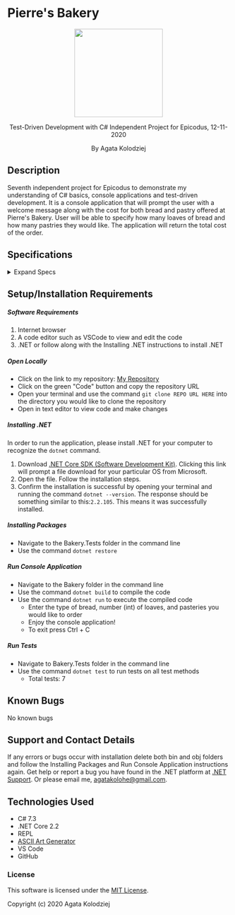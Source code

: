 # Pierre's Bakery

<div align="center">
<img src="https://github.com/agatakolohe.png" width="200px" height="auto" >
</div>
<p align="center">Test-Driven Development with C# Independent Project for Epicodus, 12-11-2020</p>
<p align="center"> By Agata Kolodziej</p>

## Description

Seventh independent project for Epicodus to demonstrate my understanding of C# basics, console applications and test-driven development. It is a console application that will prompt the user with a welcome message along with the cost for both bread and pastry offered at Pierre's Bakery. User will be able to specify how many loaves of bread and how many pastries they would like. The application will return the total cost of the order.

## Specifications

<details>
  <summary>Expand Specs</summary>

### Describe: Bread()

| Test                                                      | Expect                           |
| --------------------------------------------------------- | -------------------------------- |
| It will instantiate a Bread object with Bread constructor | public Bread(int breadQuantity); |
| It will calculate bread cost. A single loaf is $5         | BreadCost(1 loaf).ToEqual(5);    |
| It will calculate bread deal cost. Buy 2 get 1 free       | BreadCost(3 loaves).ToEqual(10); |

### Describe: Pastry()

| Test                                                          | Expect                              |
| ------------------------------------------------------------- | ----------------------------------- |
| It will instantiate a Pastry object with Pastry constructor   | public Pastry(int pastryQuantity);  |
| It will calculate pastry cost. One pastry is $2               | PastryCost(1 pastry).ToEqual(2);    |
| It will calculate pastry deal cost. 3 for $5                  | PastryCost(3 pastries).ToEqual(5);  |
| It will calculate pastry cost with deal. 1 for $2 and3 for $5 | PastryCost(7 pastries).ToEqual(12); |

</details>

## Setup/Installation Requirements

##### Software Requirements

1. Internet browser
2. A code editor such as VSCode to view and edit the code
3. .NET or follow along with the Installing .NET instructions to install .NET

##### Open Locally

- Click on the link to my repository: [My Repository](https://github.com/agatakolohe/PierresBakery.Solution.git)
- Click on the green "Code" button and copy the repository URL
- Open your terminal and use the command `git clone REPO URL HERE` into the directory you would like to clone the repository
- Open in text editor to view code and make changes

##### Installing .NET

In order to run the application, please install .NET for your computer to recognize the `dotnet` command.

1. Download [.NET Core SDK (Software Development Kit)](https://dotnet.microsoft.com/download/thank-you/dotnet-sdk-2.2.106-macos-x64-installer). Clicking this link will prompt a file download for your particular OS from Microsoft.
2. Open the file. Follow the installation steps.
3. Confirm the installation is successful by opening your terminal and running the command `dotnet --version`. The response should be something similar to this:`2.2.105`. This means it was successfully installed.

##### Installing Packages

- Navigate to the Bakery.Tests folder in the command line
- Use the command `dotnet restore`

##### Run Console Application

- Navigate to the Bakery folder in the command line
- Use the command `dotnet build` to compile the code
- Use the command `dotnet run` to execute the compiled code
  - Enter the type of bread, number (int) of loaves, and pasteries you would like to order
  - Enjoy the console application!
  - To exit press Ctrl + C

##### Run Tests

- Navigate to Bakery.Tests folder in the command line
- Use the command `dotnet test` to run tests on all test methods
  - Total tests: 7

## Known Bugs

No known bugs

## Support and Contact Details

If any errors or bugs occur with installation delete both bin and obj folders and follow the Installing Packages and Run Console Application instructions again. Get help or report a bug you have found in the .NET platform at [.NET Support](https://dotnet.microsoft.com/platform/support). Or please email me, <agatakolohe@gmail.com>.

## Technologies Used

- C# 7.3
- .NET Core 2.2
- REPL
- [ASCII Art Generator](https://www.ascii-art-generator.org/)
- VS Code
- GitHub

### License

This software is licensed under the [MIT License](https://choosealicense.com/licenses/mit/).

Copyright (c) 2020 Agata Kolodziej
